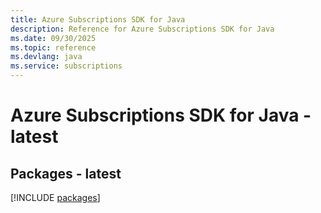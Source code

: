 ```yaml
---
title: Azure Subscriptions SDK for Java
description: Reference for Azure Subscriptions SDK for Java
ms.date: 09/30/2025
ms.topic: reference
ms.devlang: java
ms.service: subscriptions
---
```

# Azure Subscriptions SDK for Java - latest
## Packages - latest
[!INCLUDE [packages](subscriptions-index.md)]